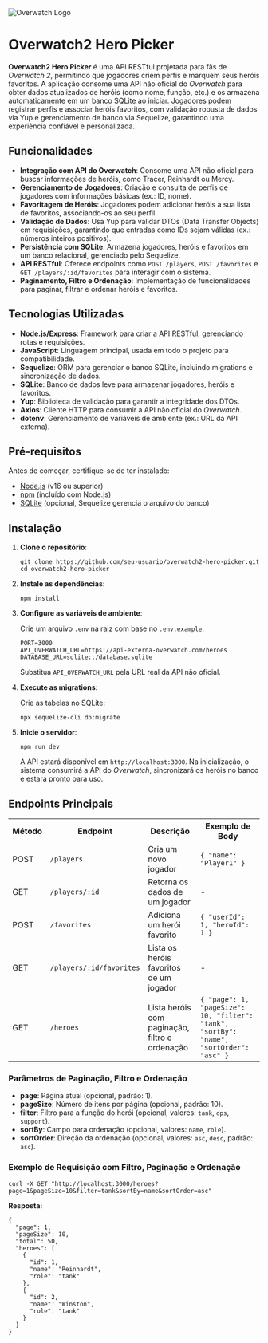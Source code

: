 <img src="https://via.placeholder.com/150" alt="Overwatch Logo" />
<h1>Overwatch2 Hero Picker</h1>
<p>
  <strong>Overwatch2 Hero Picker</strong> é uma API RESTful projetada para fãs de <em>Overwatch 2</em>, permitindo que jogadores criem perfis e marquem seus heróis favoritos. A aplicação consome uma API não oficial do <em>Overwatch</em> para obter dados atualizados de heróis (como nome, função, etc.) e os armazena automaticamente em um banco SQLite ao iniciar. Jogadores podem registrar perfis e associar heróis favoritos, com validação robusta de dados via Yup e gerenciamento de banco via Sequelize, garantindo uma experiência confiável e personalizada.
</p>
<h2>Funcionalidades</h2>
<ul>
  <li><strong>Integração com API do Overwatch</strong>: Consome uma API não oficial para buscar informações de heróis, como Tracer, Reinhardt ou Mercy.</li>
  <li><strong>Gerenciamento de Jogadores</strong>: Criação e consulta de perfis de jogadores com informações básicas (ex.: ID, nome).</li>
  <li><strong>Favoritagem de Heróis</strong>: Jogadores podem adicionar heróis à sua lista de favoritos, associando-os ao seu perfil.</li>
  <li><strong>Validação de Dados</strong>: Usa Yup para validar DTOs (Data Transfer Objects) em requisições, garantindo que entradas como IDs sejam válidas (ex.: números inteiros positivos).</li>
  <li><strong>Persistência com SQLite</strong>: Armazena jogadores, heróis e favoritos em um banco relacional, gerenciado pelo Sequelize.</li>
  <li><strong>API RESTful</strong>: Oferece endpoints como <code>POST /players</code>, <code>POST /favorites</code> e <code>GET /players/:id/favorites</code> para interagir com o sistema.</li>
  <li><strong>Paginamento, Filtro e Ordenação</strong>: Implementação de funcionalidades para paginar, filtrar e ordenar heróis e favoritos.</li>
</ul>
<h2>Tecnologias Utilizadas</h2>
<ul>
  <li><strong>Node.js/Express</strong>: Framework para criar a API RESTful, gerenciando rotas e requisições.</li>
  <li><strong>JavaScript</strong>: Linguagem principal, usada em todo o projeto para compatibilidade.</li>
  <li><strong>Sequelize</strong>: ORM para gerenciar o banco SQLite, incluindo migrations e sincronização de dados.</li>
  <li><strong>SQLite</strong>: Banco de dados leve para armazenar jogadores, heróis e favoritos.</li>
  <li><strong>Yup</strong>: Biblioteca de validação para garantir a integridade dos DTOs.</li>
  <li><strong>Axios</strong>: Cliente HTTP para consumir a API não oficial do <em>Overwatch</em>.</li>
  <li><strong>dotenv</strong>: Gerenciamento de variáveis de ambiente (ex.: URL da API externa).</li>
</ul>
<h2>Pré-requisitos</h2>
<p>Antes de começar, certifique-se de ter instalado:</p>
<ul>
  <li><a href="https://nodejs.org/">Node.js</a> (v16 ou superior)</li>
  <li><a href="https://www.npmjs.com/">npm</a> (incluído com Node.js)</li>
  <li><a href="https://www.sqlite.org/">SQLite</a> (opcional, Sequelize gerencia o arquivo do banco)</li>
</ul>
<h2>Instalação</h2>
<ol>
  <li>
    <p><strong>Clone o repositório</strong>:</p>
    <pre><code>git clone https://github.com/seu-usuario/overwatch2-hero-picker.git
cd overwatch2-hero-picker</code></pre>
  </li>
  <li>
    <p><strong>Instale as dependências</strong>:</p>
    <pre><code>npm install</code></pre>
  </li>
  <li>
    <p><strong>Configure as variáveis de ambiente</strong>:</p>
    <p>Crie um arquivo <code>.env</code> na raiz com base no <code>.env.example</code>:</p>
    <pre><code>PORT=3000
API_OVERWATCH_URL=https://api-externa-overwatch.com/heroes
DATABASE_URL=sqlite:./database.sqlite</code></pre>
    <p>Substitua <code>API_OVERWATCH_URL</code> pela URL real da API não oficial.</p>
  </li>
  <li>
    <p><strong>Execute as migrations</strong>:</p>
    <p>Crie as tabelas no SQLite:</p>
    <pre><code>npx sequelize-cli db:migrate</code></pre>
  </li>
  <li>
    <p><strong>Inicie o servidor</strong>:</p>
    <pre><code>npm run dev</code></pre>
    <p>A API estará disponível em <code>http://localhost:3000</code>. Na inicialização, o sistema consumirá a API do <em>Overwatch</em>, sincronizará os heróis no banco e estará pronto para uso.</p>
  </li>
</ol>
<h2>Endpoints Principais</h2>
<table>
  <tr>
    <th>Método</th>
    <th>Endpoint</th>
    <th>Descrição</th>
    <th>Exemplo de Body</th>
  </tr>
  <tr>
    <td>POST</td>
    <td><code>/players</code></td>
    <td>Cria um novo jogador</td>
    <td><code>{ "name": "Player1" }</code></td>
  </tr>
  <tr>
    <td>GET</td>
    <td><code>/players/:id</code></td>
    <td>Retorna os dados de um jogador</td>
    <td>-</td>
  </tr>
  <tr>
    <td>POST</td>
    <td><code>/favorites</code></td>
    <td>Adiciona um herói favorito</td>
    <td><code>{ "userId": 1, "heroId": 1 }</code></td>
  </tr>
  <tr>
    <td>GET</td>
    <td><code>/players/:id/favorites</code></td>
    <td>Lista os heróis favoritos de um jogador</td>
    <td>-</td>
  </tr>
  <tr>
    <td>GET</td>
    <td><code>/heroes</code></td>
    <td>Lista heróis com paginação, filtro e ordenação</td>
    <td><code>{ "page": 1, "pageSize": 10, "filter": "tank", "sortBy": "name", "sortOrder": "asc" }</code></td>
  </tr>
</table>
<h3>Parâmetros de Paginação, Filtro e Ordenação</h3>
<ul>
  <li><strong>page</strong>: Página atual (opcional, padrão: 1).</li>
  <li><strong>pageSize</strong>: Número de itens por página (opcional, padrão: 10).</li>
  <li><strong>filter</strong>: Filtro para a função do herói (opcional, valores: <code>tank</code>, <code>dps</code>, <code>support</code>).</li>
  <li><strong>sortBy</strong>: Campo para ordenação (opcional, valores: <code>name</code>, <code>role</code>).</li>
  <li><strong>sortOrder</strong>: Direção da ordenação (opcional, valores: <code>asc</code>, <code>desc</code>, padrão: <code>asc</code>).</li>
</ul>
<h3>Exemplo de Requisição com Filtro, Paginação e Ordenação</h3>
<pre><code>curl -X GET "http://localhost:3000/heroes?page=1&pageSize=10&filter=tank&sortBy=name&sortOrder=asc"</code></pre>
<p><strong>Resposta:</strong></p>
<pre><code>{
  "page": 1,
  "pageSize": 10,
  "total": 50,
  "heroes": [
    {
      "id": 1,
      "name": "Reinhardt",
      "role": "tank"
    },
    {
      "id": 2,
      "name": "Winston",
      "role": "tank"
    }
  ]
}</code></pre>

